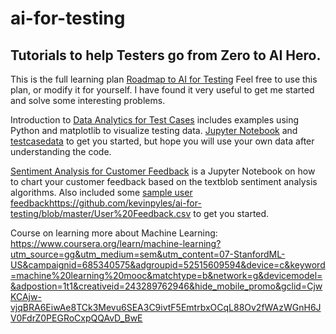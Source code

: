 # ai-for-testing

## Tutorials to help Testers go from Zero to AI Hero. 

This is the full learning plan [Roadmap to AI for Testing](https://github.com/kevinpyles/ai-for-testing/blob/master/Road%20to%20AI%20and%20ML%20for%20Testing.md) Feel free to use this plan, or modify it for yourself. I have found it very useful to get me started and solve some interesting problems. 

Introduction to [Data Analytics for Test Cases](https://github.com/kevinpyles/ai-for-testing/blob/master/Data%20Analytics%20for%20Test%20Cases.ipynb) includes examples using Python and matplotlib to visualize testing data. 
[Jupyter Notebook](https://github.com/kevinpyles/ai-for-testing/blob/master/Data%20Analytics%20for%20Test%20Cases.ipynb) and [testcasedata](https://github.com/kevinpyles/ai-for-testing/blob/master/testcasedata.csv) to get you started, but hope you will use your own data after understanding the code.

[Sentiment Analysis for Customer Feedback](https://github.com/kevinpyles/ai-for-testing/blob/master/Sentiment%20Analysis%20on%20Customer%20Feedback.ipynb) is a Jupyter Notebook on how to chart your customer feedback based on the textblob sentiment analysis algorithms. Also included some [sample user feedback]()https://github.com/kevinpyles/ai-for-testing/blob/master/User%20Feedback.csv to get you started. 

Course on learning more about Machine Learning:
https://www.coursera.org/learn/machine-learning?utm_source=gg&utm_medium=sem&utm_content=07-StanfordML-US&campaignid=685340575&adgroupid=52515609594&device=c&keyword=machine%20learning%20mooc&matchtype=b&network=g&devicemodel=&adpostion=1t1&creativeid=243289762946&hide_mobile_promo&gclid=CjwKCAjw-vjqBRA6EiwAe8TCk3Mevu6SEA3C9ivtF5EmtrbxOCqL88Ov2fWAzWGnH6JV0FdrZ0PEGRoCxpQQAvD_BwE
